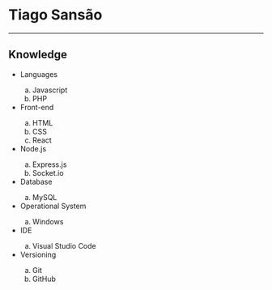 <h1><b>Tiago Sansão</b></h1>
<hr/>
<h2><b>Knowledge</b></h2>
<ul>
  <li>Languages</li>
  <ol type="a">
    <li>Javascript</li>
    <li>PHP</li>
  </ol type="a">
  <li>Front-end</li>
  <ol type="a">
    <li>HTML</li>
    <li>CSS</li>
    <li>React</li>
  </ol type="a">
  <li>Node.js</li>
  <ol type="a">
    <li>Express.js</li>
    <li>Socket.io</li>
  </ol type="a">
  <li>Database</li>
  <ol type="a">
    <li>MySQL</li>
  </ol type="a">
  <li>Operational System</li>
  <ol type="a">
    <li>Windows</li>
  </ol type="a">
  <li>IDE</li>
  <ol type="a">
    <li>Visual Studio Code</li>
  </ol type="a">
  <li>Versioning</li>
  <ol type="a">
    <li>Git</li>
    <li>GitHub</li>
  </ol type="a">
</ul>
